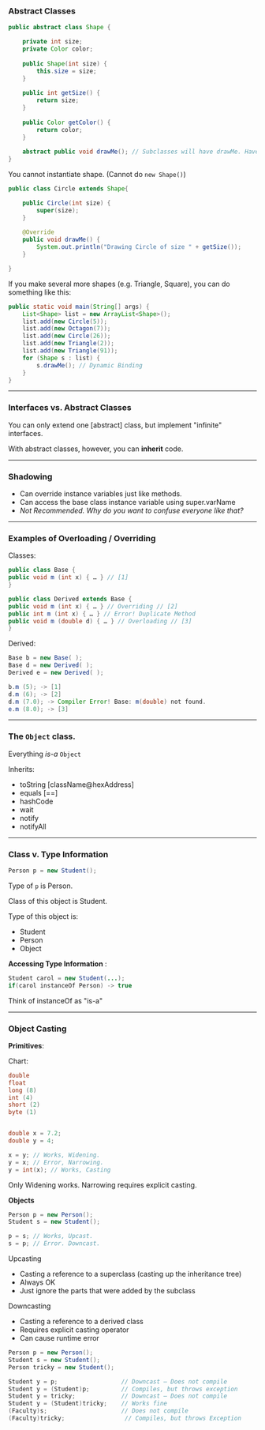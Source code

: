 
### Abstract Classes 

```java
public abstract class Shape {

    private int size;
    private Color color;
    
    public Shape(int size) {
        this.size = size;
    }
    
    public int getSize() {
        return size;
    }
    
    public Color getColor() {
        return color;
    }
    
    abstract public void drawMe(); // Subclasses will have drawMe. Have to implement. 
}
```

You cannot instantiate shape. (Cannot do `new Shape()`)

```java
public class Circle extends Shape{

    public Circle(int size) {
        super(size);
    }
    
    @Override
    public void drawMe() {
        System.out.println("Drawing Circle of size " + getSize());
    }

}
```

If you make several more shapes (e.g. Triangle, Square), you can do something like this: 

```java
public static void main(String[] args) {
    List<Shape> list = new ArrayList<Shape>();
    list.add(new Circle(5));
    list.add(new Octagon(7));
    list.add(new Circle(26));
    list.add(new Triangle(2));
    list.add(new Triangle(91));
    for (Shape s : list) {
        s.drawMe(); // Dynamic Binding 
    }
}
```

---

### Interfaces vs. Abstract Classes

You can only extend one [abstract] class, but implement "infinite" interfaces. 

With abstract classes, however, you can **inherit** code. 

---

### Shadowing

- Can override instance variables just like methods. 
- Can access the base class instance variable using super.varName
- *Not Recommended. Why do you want to confuse everyone like that?*

---

### Examples of Overloading / Overriding

Classes: 
```java
public class Base {
public void m (int x) { … } // [1]
}

public class Derived extends Base {
public void m (int x) { … } // Overriding // [2]
public int m (int x) { … } // Error! Duplicate Method
public void m (double d) { … } // Overloading // [3]
}
```

Derived:
```java
Base b = new Base( );
Base d = new Derived( );
Derived e = new Derived( );

b.m (5); -> [1]
d.m (6); -> [2]
d.m (7.0); -> Compiler Error! Base: m(double) not found. 
e.m (8.0); -> [3]
```

---

### The `Object` class. 

Everything *is-a* `Object`

Inherits: 
- toString [className@hexAddress]
- equals [==]
- hashCode
- wait
- notify
- notifyAll

---

### Class v. Type Information 

```java
Person p = new Student();
```

Type of `p` is Person. 

Class of this object is Student.

Type of this object is:
- Student
- Person
- Object

**Accessing Type Information** : 

```java
Student carol = new Student(...);
if(carol instanceOf Person) -> true
```

Think of instanceOf as "is-a"

---

### Object Casting

**Primitives**: 

Chart:
```java
double
float
long (8)
int (4)
short (2)
byte (1)
```

```java

double x = 7.2;
double y = 4;

x = y; // Works, Widening. 
y = x; // Error, Narrowing. 
y = int(x); // Works, Casting 
```

Only Widening works. Narrowing requires explicit casting. 

**Objects**

```java
Person p = new Person();
Student s = new Student();

p = s; // Works, Upcast. 
s = p; // Error. Downcast. 
```

Upcasting
- Casting a reference to a superclass (casting up the inheritance tree)
- Always OK
- Just ignore the parts that were added by the subclass

Downcasting
- Casting a reference to a derived class
- Requires explicit casting operator
- Can cause runtime error

```java
Person p = new Person();
Student s = new Student();
Person tricky = new Student();
```

```java
Student y = p;                  // Downcast – Does not compile
Student y = (Student)p;         // Compiles, but throws exception            
Student y = tricky;             // Downcast – Does not compile        
Student y = (Student)tricky;    // Works fine                
(Faculty)s;                     // Does not compile
(Faculty)tricky;                 // Compiles, but throws Exception    
```






